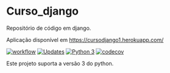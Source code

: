 # Curso_django
Repositório de código em django. 

Aplicação disponível em https://cursodjango1.herokuapp.com/


[![workflow](https://github.com/Tiago1Figueira/curso_django/actions/workflows/.actions.yml/badge.svg)](https://github.com/Tiago1Figueira/curso_django/actions)
[![Updates](https://pyup.io/repos/github/Tiago1Figueira/curso_django/shield.svg)](https://pyup.io/repos/github/Tiago1Figueira/curso_django/)
[![Python 3](https://pyup.io/repos/github/Tiago1Figueira/curso_django/python-3-shield.svg)](https://pyup.io/repos/github/Tiago1Figueira/curso_django/)
[![codecov](https://codecov.io/gh/Tiago1Figueira/curso_django/branch/main/graph/badge.svg?token=FI0PVCTYU7)](https://codecov.io/gh/Tiago1Figueira/curso_django)

Este projeto suporta a versão 3 do python. 
